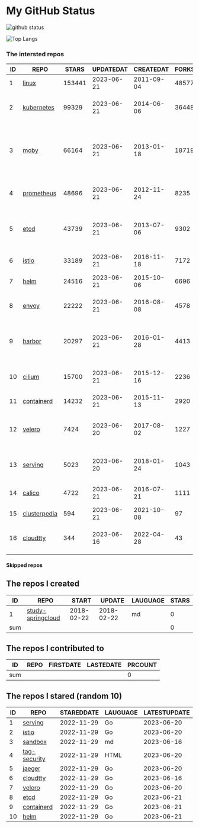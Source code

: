 # My GitHub Status

<img src="https://github-readme-stats-1.yihong0618.vercel.app/api?username=daoqingniu&show_icons=true&&&hide_title=true&count_private=true" alt="github status" />

![Top Langs](https://github-readme-stats-1.yihong0618.vercel.app/api/top-langs/?username=daoqingniu&layout=compact)

<!--START_SECTION:github_repos-->
### The intersted repos
| ID |                              REPO                               | STARS  | UPDATEDAT  | CREATEDAT  | FORKSCOUNT |                                              DESCRIPTIONS                                              |
|----|-----------------------------------------------------------------|--------|------------|------------|------------|--------------------------------------------------------------------------------------------------------|
|  1 | [linux](https://github.com/torvalds/linux)                      | 153441 | 2023-06-21 | 2011-09-04 |      48577 | Linux kernel source tree                                                                               |
|  2 | [kubernetes](https://github.com/kubernetes/kubernetes)          |  99329 | 2023-06-21 | 2014-06-06 |      36448 | Production-Grade Container Scheduling and Management                                                   |
|  3 | [moby](https://github.com/moby/moby)                            |  66164 | 2023-06-21 | 2013-01-18 |      18719 | Moby Project - a collaborative project for the container ecosystem to assemble container-based systems |
|  4 | [prometheus](https://github.com/prometheus/prometheus)          |  48696 | 2023-06-21 | 2012-11-24 |       8235 | The Prometheus monitoring system and time series database.                                             |
|  5 | [etcd](https://github.com/etcd-io/etcd)                         |  43739 | 2023-06-21 | 2013-07-06 |       9302 | Distributed reliable key-value store for the most critical data of a distributed system                |
|  6 | [istio](https://github.com/istio/istio)                         |  33189 | 2023-06-21 | 2016-11-18 |       7172 | Connect, secure, control, and observe services.                                                        |
|  7 | [helm](https://github.com/helm/helm)                            |  24516 | 2023-06-21 | 2015-10-06 |       6696 | The Kubernetes Package Manager                                                                         |
|  8 | [envoy](https://github.com/envoyproxy/envoy)                    |  22222 | 2023-06-21 | 2016-08-08 |       4578 | Cloud-native high-performance edge/middle/service proxy                                                |
|  9 | [harbor](https://github.com/goharbor/harbor)                    |  20297 | 2023-06-21 | 2016-01-28 |       4413 | An open source trusted cloud native registry project that stores, signs, and scans content.            |
| 10 | [cilium](https://github.com/cilium/cilium)                      |  15700 | 2023-06-21 | 2015-12-16 |       2236 | eBPF-based Networking, Security, and Observability                                                     |
| 11 | [containerd](https://github.com/containerd/containerd)          |  14232 | 2023-06-21 | 2015-11-13 |       2920 | An open and reliable container runtime                                                                 |
| 12 | [velero](https://github.com/vmware-tanzu/velero)                |   7424 | 2023-06-20 | 2017-08-02 |       1227 | Backup and migrate Kubernetes applications and their persistent volumes                                |
| 13 | [serving](https://github.com/knative/serving)                   |   5023 | 2023-06-20 | 2018-01-24 |       1043 | Kubernetes-based, scale-to-zero, request-driven compute                                                |
| 14 | [calico](https://github.com/projectcalico/calico)               |   4722 | 2023-06-21 | 2016-07-21 |       1111 | Cloud native networking and network security                                                           |
| 15 | [clusterpedia](https://github.com/clusterpedia-io/clusterpedia) |    594 | 2023-06-21 | 2021-10-08 |         97 | The Encyclopedia of Kubernetes clusters                                                                |
| 16 | [cloudtty](https://github.com/cloudtty/cloudtty)                |    344 | 2023-06-16 | 2022-04-28 |         43 | A Friendly Kubernetes CloudShell (Web Terminal) !                                                      |



#### Skipped repos
<!--END_SECTION:github_repos-->

<!--START_SECTION:my_github-->
## The repos I created
| ID  |                                 REPO                                 |   START    |   UPDATE   | LAUGUAGE | STARS |
|-----|----------------------------------------------------------------------|------------|------------|----------|-------|
|   1 | [study-springcloud](https://github.com/daoqingniu/study-springcloud) | 2018-02-22 | 2018-02-22 | md       |     0 |
| sum |                                                                      |            |            |          |     0 |

## The repos I contributed to
| ID  | REPO | FIRSTDATE | LASTEDATE | PRCOUNT |
|-----|------|-----------|-----------|---------|
| sum |      |           |           |       0 |

## The repos I stared (random 10)
| ID |                          REPO                          | STAREDDATE | LAUGUAGE | LATESTUPDATE |
|----|--------------------------------------------------------|------------|----------|--------------|
|  1 | [serving](https://github.com/knative/serving)          | 2022-11-29 | Go       | 2023-06-20   |
|  2 | [istio](https://github.com/istio/istio)                | 2022-11-29 | Go       | 2023-06-20   |
|  3 | [sandbox](https://github.com/cncf/sandbox)             | 2022-11-29 | md       | 2023-06-16   |
|  4 | [tag-security](https://github.com/cncf/tag-security)   | 2022-11-29 | HTML     | 2023-06-20   |
|  5 | [jaeger](https://github.com/jaegertracing/jaeger)      | 2022-11-29 | Go       | 2023-06-20   |
|  6 | [cloudtty](https://github.com/cloudtty/cloudtty)       | 2022-11-29 | Go       | 2023-06-16   |
|  7 | [velero](https://github.com/vmware-tanzu/velero)       | 2022-11-29 | Go       | 2023-06-20   |
|  8 | [etcd](https://github.com/etcd-io/etcd)                | 2022-11-29 | Go       | 2023-06-21   |
|  9 | [containerd](https://github.com/containerd/containerd) | 2022-11-29 | Go       | 2023-06-21   |
| 10 | [helm](https://github.com/helm/helm)                   | 2022-11-29 | Go       | 2023-06-21   |

<!--END_SECTION:my_github-->

